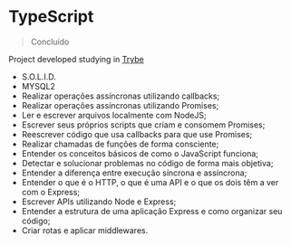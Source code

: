 <h1>TypeScript</h1>

> Concluído

Project developed studying in [Trybe](https://www.betrybe.com/)
<ul>



<li>S.O.L.I.D.</li>
<li>MYSQL2</li>
<li>Realizar operações assíncronas utilizando callbacks;</li>
<li>Realizar operações assíncronas utilizando Promises;</li>
<li>Ler e escrever arquivos localmente com NodeJS;</li>
<li>Escrever seus próprios scripts que criam e consomem Promises;</li>
<li>Reescrever código que usa callbacks para que use Promises;</li>
<li>Realizar chamadas de funções de forma consciente;</li>
<li>Entender os conceitos básicos de como o JavaScript funciona;</li>
<li>Detectar e solucionar problemas no código de forma mais objetiva;</li>
<li>Entender a diferença entre execução síncrona e assíncrona;</li>
<li>Entender o que é o HTTP, o que é uma API e o que os dois têm a ver com o Express;</li>
<li>Escrever APIs utilizando Node e Express;</li>
<li>Entender a estrutura de uma aplicação Express e como organizar seu código;</li>
<li>Criar rotas e aplicar middlewares.</li>
</ul>
